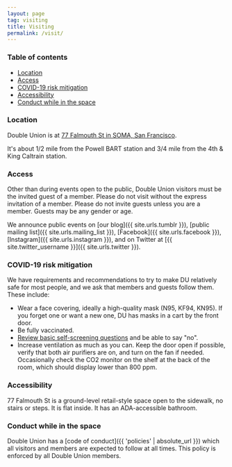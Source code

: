 ```yaml
---
layout: page
tag: visiting
title: Visiting
permalink: /visit/
---
```


### Table of contents

* [Location](#location)
* [Access](#access)
* [COVID-19 risk mitigation](#covid-19-risk-mitigation)
* [Accessibility](#accessibility)
* [Conduct while in the space](#conduct-while-in-the-space)

### Location

Double Union is at [77 Falmouth St in SOMA, San Francisco](https://www.google.com/maps/place/77+Falmouth+St,+San+Francisco,+CA+94107/@37.7792278,-122.4060461,17z/data=!3m1!4b1!4m5!3m4!1s0x80858080560ff21b:0xb11bae707088cee5!8m2!3d37.7792278!4d-122.4038574?shorturl=1).

It's about 1/2 mile from the Powell BART station and 3/4 mile from the 4th & King Caltrain station.

### Access

Other than during events open to the public, Double Union visitors must be the invited guest of a member. Please do not visit without the express invitation of a member. Please do not invite guests unless you are a member. Guests may be any gender or age.

We announce public events on [our blog]({{ site.urls.tumblr }}), [public mailing list]({{ site.urls.mailing_list }}), [Facebook]({{ site.urls.facebook }}), [Instagram]({{ site.urls.instagram }}), and on Twitter at [{{ site.twitter_username }}]({{ site.urls.twitter }}).

### COVID-19 risk mitigation

We have requirements and recommendations to try to make DU relatively safe for most people, and we ask that members and guests follow them. These include:

* Wear a face covering, ideally a high-quality mask (N95, KF94, KN95). If you forget one or want a new one, DU has masks in a cart by the front door.
* Be fully vaccinated.
* [Review basic self-screening questions](https://sf.gov/sites/default/files/2020-08/HealthScreeningQuestions-11x17-081120.pdf) and be able to say "no".
* Increase ventilation as much as you can. Keep the door open if possible, verify that both air purifiers are on, and turn on the fan if needed. Occasionally check the CO2 monitor on the shelf at the back of the room, which should display lower than 800 ppm.

### Accessibility

77 Falmouth St is a ground-level retail-style space open to the sidewalk, no stairs or steps. It is flat inside. It has an ADA-accessible bathroom.

### Conduct while in the space

Double Union has a [code of conduct]({{ 'policies' | absolute_url }}) which all visitors and members are expected to follow at all times. This policy is enforced by all Double Union members.
